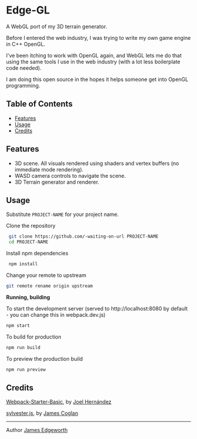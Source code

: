 
# Edge-GL

A WebGL port of my 3D terrain generator.

Before I entered the web industry, I was trying to write my own game engine in C++ OpenGL.

I've been itching to work with OpenGL again, and WebGL lets me do that using the same tools I use
in the web industry (with a lot less boilerplate code needed).

I am doing this open source in the hopes it helps someone get into OpenGL programming.

## Table of Contents

- [Features](#features)
- [Usage](#usage)
- [Credits](#credits)

## Features

* 3D scene. All visuals rendered using shaders and vertex buffers (no immediate mode rendering).
* WASD camera controls to navigate the scene.
* 3D Terrain generator and renderer.

## Usage

Substitute `PROJECT-NAME` for your project name.

Clone the repository

```sh
 git clone https://github.com/-waiting-on-url PROJECT-NAME
 cd PROJECT-NAME
```

Install npm dependencies

```sh
 npm install 
```

Change your remote to upstream
```sh
git remote rename origin upstream
```

**Running, building**

To start the development server (served to http://localhost:8080 by default - you can change this in webpack.dev.js)

```sh
npm start
```

To build for production

```sh
npm run build
```

To preview the production build
```sh
npm run preview
```

## Credits

[Webpack-Starter-Basic](https://github.com/lifenautjoe/webpack-starter-basic), by [Joel Hernández](https://github.com/lifenautjoe)

[sylvester.js](https://github.com/jcoglan/sylvester), by [James Coglan](https://github.com/jcoglan)


___
Author [James Edgeworth](https://jamesedgeworth.com)

